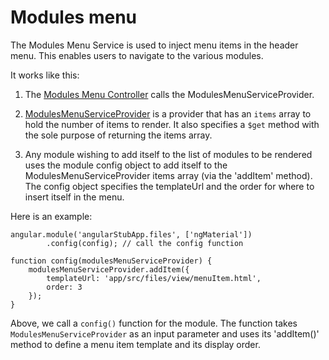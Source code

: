 # Modules menu

The Modules Menu Service is used to inject menu items in the header menu. This enables users to navigate to the various modules.

It works like this:

1. The [Modules Menu Controller](/app/src/header/ModulesMenuController.js) calls the ModulesMenuServiceProvider.

2. [ModulesMenuServiceProvider](/app/src/header/modulesMenuService.js) is a provider that has an `items` array to hold the number of items to render.
It also specifies a `$get` method with the sole purpose of returning the items array. 

3. Any module wishing to add itself to the list of modules to be rendered uses the module config object to add itself to the ModulesMenuServiceProvider items array (via the 'addItem' method).
The config object specifies the templateUrl and the order for where to insert itself in the menu.

Here is an example:

```
angular.module('angularStubApp.files', ['ngMaterial'])
        .config(config); // call the config function

function config(modulesMenuServiceProvider) { 
    modulesMenuServiceProvider.addItem({
        templateUrl: 'app/src/files/view/menuItem.html',
        order: 3
    });
}
```

Above, we call a `config()` function for the module.
The function takes `ModulesMenuServiceProvider` as an input parameter and uses its 'addItem()' method to define a menu item template and its display order.
